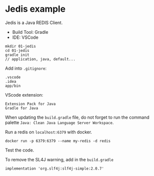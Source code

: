 # Jedis example

Jedis is a Java REDIS Client.

- Build Tool: Gradle
- IDE: VSCode

```
mkdir 01-jedis
cd 01-jedis
gradle init
// application, java, default...
```

Add into `.gitignore`:

```
.vscode
.idea
app/bin
```

VScode extension:

```
Extension Pack for Java
Gradle for Java
```

When updating the `build.gradle` file, do not forget to run the command palette `Java: Clean Java Language Server Workspace`.

Run a redis on `localhost:6379` with docker.

```
docker run -p 6379:6379 --name my-redis -d redis
```

Test the code.

To remove the SL4J warning, add in the `build.gradle`

```
implementation 'org.slf4j:slf4j-simple:2.0.7'
```

